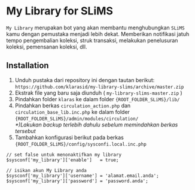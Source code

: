 # My Library for SLiMS
`My Library` merupakan bot yang akan membantu menghubungkan `SLiMS` kamu dengan pemustaka menjadi lebih dekat. 
Memberikan notifikasi jatuh tempo pengembalian koleksi, struk transaksi, melakukan penelusuran koleksi, pemensanan koleksi, dll.

## Installation
1. Unduh pustaka dari repository ini dengan tautan berikut:
```https://github.com/klarasid/my-library-slims/archive/master.zip```
2. Ekstrak file yang baru saja diunduh ( `my-library-slims-master.zip` ) 
3. Pindahkan folder `klaras` ke dalam folder `{ROOT_FOLDER_SLiMS}/lib/`
4. Pindahkan berkas `circulation_action.php` dan `circulation_base_lib.inc.php` ke dalam folder `{ROOT_FOLDER_SLiMS}/admin/modules/circulation/`  
   _*)Lakukan backup terlebih dahulu sebelum memindahkan berkas tersebut_
5. Tambahkan konfigurasi berikut pada berkas `{ROOT_FOLDER_SLiMS}/config/sysconfi.local.inc.php`  
```
// set false untuk menonaktifkan my library
$sysconf['my_library']['enable']   = true;

// isikan akun My Library anda
$sysconf['my_library']['username'] = 'alamat.email.anda';
$sysconf['my_library']['password'] = 'password.anda';
```